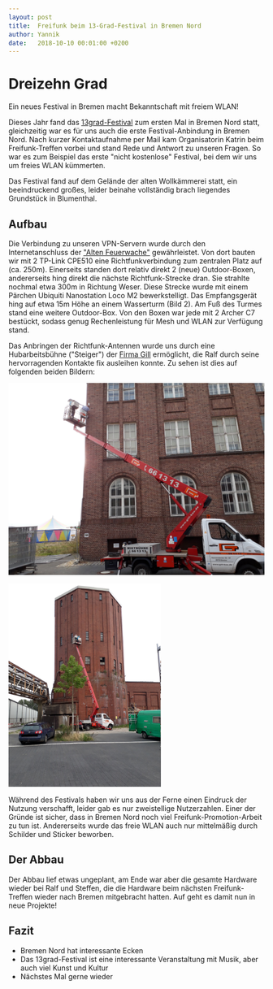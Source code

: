 ```yaml
---
layout: post
title:  Freifunk beim 13-Grad-Festival in Bremen Nord
author: Yannik
date:   2018-10-10 00:01:00 +0200
---
```


# Dreizehn Grad
Ein neues Festival in Bremen macht Bekanntschaft mit freiem WLAN!

Dieses Jahr fand das [13grad-Festival](http://dreizehngradfestival.de) zum ersten Mal in Bremen Nord statt, gleichzeitig war es für uns auch die erste Festival-Anbindung in Bremen Nord.
Nach kurzer Kontaktaufnahme per Mail kam Organisatorin Katrin beim Freifunk-Treffen vorbei und stand Rede und Antwort zu unseren Fragen.
So war es zum Beispiel das erste "nicht kostenlose" Festival, bei dem wir uns um freies WLAN kümmerten.

Das Festival fand auf dem Gelände der alten Wollkämmerei statt, ein beeindruckend großes, leider beinahe vollständig brach liegendes Grundstück in Blumenthal.

## Aufbau
Die Verbindung zu unseren VPN-Servern wurde durch den Internetanschluss
der ["Alten Feuerwache"](http://hotel-feuerwache.de/) gewährleistet.
Von dort bauten wir mit 2 TP-Link CPE510 eine Richtfunkverbindung zum zentralen Platz auf (ca. 250m).
Einerseits standen dort relativ direkt 2 (neue) Outdoor-Boxen, andererseits hing direkt die nächste Richtfunk-Strecke dran. Sie strahlte nochmal etwa 300m in Richtung Weser.
Diese Strecke wurde mit einem Pärchen Ubiquiti Nanostation Loco M2
bewerkstelligt. Das Empfangsgerät hing auf etwa 15m Höhe an einem Wasserturm (Bild 2).
Am Fuß des Turmes stand eine weitere Outdoor-Box.
Von den Boxen war jede mit 2 Archer C7 bestückt, sodass genug Rechenleistung für
Mesh und WLAN zur Verfügung stand.

Das Anbringen der Richtfunk-Antennen wurde uns durch eine Hubarbeitsbühne ("Steiger") der
[Firma Gill](http://www.gill-bau.de/) ermöglicht, die Ralf durch seine hervorragenden
Kontakte fix ausleihen konnte. Zu sehen ist dies auf folgenden beiden Bildern:
<!-- 1-2 Bilder hier! -->
<a href="/blog/files/2018-10-10/blogpost13grad_2.jpg"><img src="/blog/files/2018-10-10/blogpost13grad_2.jpg" alt="Montage mit einer Hebebühne" style="max-height:400px"></a>

<a href="/blog/files/2018-10-10/blogpost13grad_1.jpg"><img src="/blog/files/2018-10-10/blogpost13grad_1.jpg" alt="Montage auf Hebebühne mit hohem Gebäude" style="max-height:400px"></a>

Während des Festivals haben wir uns aus der Ferne einen Eindruck der Nutzung verschafft, leider gab es nur zweistellige Nutzerzahlen.
Einer der Gründe ist sicher, dass in Bremen Nord noch viel Freifunk-Promotion-Arbeit zu tun ist. Andererseits wurde das freie WLAN auch nur mittelmäßig durch Schilder und Sticker beworben.
<!-- (TODO: wurde das überhaupt beworben?) -->
<!-- Unsere Aufkleber wurden angebracht, es waren aber nicht viele Besucher dort (Steffen)  -->


## Der Abbau
Der Abbau lief etwas ungeplant, am Ende war aber die gesamte Hardware wieder bei Ralf und Steffen, die die Hardware beim nächsten Freifunk-Treffen wieder nach Bremen mitgebracht hatten. Auf geht es damit nun in neue Projekte!

## Fazit
  * Bremen Nord hat interessante Ecken
  * Das 13grad-Festival ist eine interessante Veranstaltung mit Musik, aber auch viel Kunst und Kultur
  * Nächstes Mal gerne wieder

<!--
Notes:
- Aufbauen: 1 Besichtigungstermin, 1 Aufbau-Termin, Geräte, Kabel und Kisten vom Verein
- Abbau: in der Woche nach dem Event, 1Termin, geht ja fix.
- Ziel: einerseits neue Events/Gebiete/Menschen kennen lernen, andererseits Freifunk bekannter machen.

zu Erwähnen:
Uplink: http://hotel-feuerwache.de/
Hebebühne:  http://www.bauunternehmen-hill.de/
das war das bauunternehmen Gill http://www.gill-bau.de/ website geht z.zt nicht? Jo geht nicht (5.9. 16h)
13grad-fest.: http://dreizehngradfestival.de/
-->
